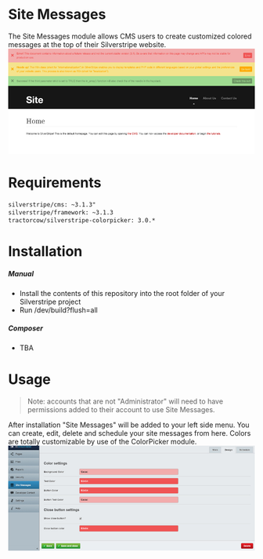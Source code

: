 # Site Messages
The Site Messages module allows CMS users to create customized colored messages at the top of their Silverstripe website.
![](docs/_images/smpreview_template.jpg)

# Requirements
```
silverstripe/cms: ~3.1.3"
silverstripe/framework: ~3.1.3
tractorcow/silverstripe-colorpicker: 3.0.*
```
# Installation

##### Manual
* Install the contents of this repository into the root folder of your Silverstripe project
* Run /dev/build?flush=all

##### Composer
* TBA

# Usage
> Note: accounts that are not "Administrator" will need to have permissions added to their account to use Site Messages.

After installation "Site Messages" will be added to your left side menu. You can create, edit, delete and schedule your site messages from here. Colors are totally customizable by use of the ColorPicker module.
![](docs/_images/smpreview_colors.jpg)